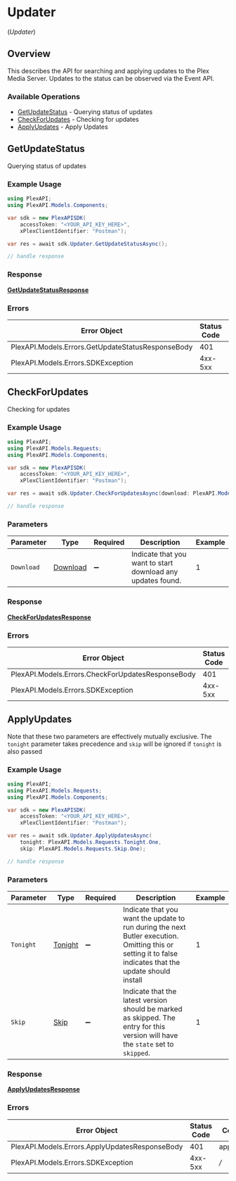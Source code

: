 # Updater
(*Updater*)

## Overview

This describes the API for searching and applying updates to the Plex Media Server.
Updates to the status can be observed via the Event API.


### Available Operations

* [GetUpdateStatus](#getupdatestatus) - Querying status of updates
* [CheckForUpdates](#checkforupdates) - Checking for updates
* [ApplyUpdates](#applyupdates) - Apply Updates

## GetUpdateStatus

Querying status of updates

### Example Usage

```csharp
using PlexAPI;
using PlexAPI.Models.Components;

var sdk = new PlexAPISDK(
    accessToken: "<YOUR_API_KEY_HERE>",
    xPlexClientIdentifier: "Postman");

var res = await sdk.Updater.GetUpdateStatusAsync();

// handle response
```

### Response

**[GetUpdateStatusResponse](../../Models/Requests/GetUpdateStatusResponse.md)**

### Errors

| Error Object                                      | Status Code                                       | Content Type                                      |
| ------------------------------------------------- | ------------------------------------------------- | ------------------------------------------------- |
| PlexAPI.Models.Errors.GetUpdateStatusResponseBody | 401                                               | application/json                                  |
| PlexAPI.Models.Errors.SDKException                | 4xx-5xx                                           | */*                                               |


## CheckForUpdates

Checking for updates

### Example Usage

```csharp
using PlexAPI;
using PlexAPI.Models.Requests;
using PlexAPI.Models.Components;

var sdk = new PlexAPISDK(
    accessToken: "<YOUR_API_KEY_HERE>",
    xPlexClientIdentifier: "Postman");

var res = await sdk.Updater.CheckForUpdatesAsync(download: PlexAPI.Models.Requests.Download.One);

// handle response
```

### Parameters

| Parameter                                                   | Type                                                        | Required                                                    | Description                                                 | Example                                                     |
| ----------------------------------------------------------- | ----------------------------------------------------------- | ----------------------------------------------------------- | ----------------------------------------------------------- | ----------------------------------------------------------- |
| `Download`                                                  | [Download](../../Models/Requests/Download.md)               | :heavy_minus_sign:                                          | Indicate that you want to start download any updates found. | 1                                                           |

### Response

**[CheckForUpdatesResponse](../../Models/Requests/CheckForUpdatesResponse.md)**

### Errors

| Error Object                                      | Status Code                                       | Content Type                                      |
| ------------------------------------------------- | ------------------------------------------------- | ------------------------------------------------- |
| PlexAPI.Models.Errors.CheckForUpdatesResponseBody | 401                                               | application/json                                  |
| PlexAPI.Models.Errors.SDKException                | 4xx-5xx                                           | */*                                               |


## ApplyUpdates

Note that these two parameters are effectively mutually exclusive. The `tonight` parameter takes precedence and `skip` will be ignored if `tonight` is also passed


### Example Usage

```csharp
using PlexAPI;
using PlexAPI.Models.Requests;
using PlexAPI.Models.Components;

var sdk = new PlexAPISDK(
    accessToken: "<YOUR_API_KEY_HERE>",
    xPlexClientIdentifier: "Postman");

var res = await sdk.Updater.ApplyUpdatesAsync(
    tonight: PlexAPI.Models.Requests.Tonight.One,
    skip: PlexAPI.Models.Requests.Skip.One);

// handle response
```

### Parameters

| Parameter                                                                                                                                                | Type                                                                                                                                                     | Required                                                                                                                                                 | Description                                                                                                                                              | Example                                                                                                                                                  |
| -------------------------------------------------------------------------------------------------------------------------------------------------------- | -------------------------------------------------------------------------------------------------------------------------------------------------------- | -------------------------------------------------------------------------------------------------------------------------------------------------------- | -------------------------------------------------------------------------------------------------------------------------------------------------------- | -------------------------------------------------------------------------------------------------------------------------------------------------------- |
| `Tonight`                                                                                                                                                | [Tonight](../../Models/Requests/Tonight.md)                                                                                                              | :heavy_minus_sign:                                                                                                                                       | Indicate that you want the update to run during the next Butler execution. Omitting this or setting it to false indicates that the update should install | 1                                                                                                                                                        |
| `Skip`                                                                                                                                                   | [Skip](../../Models/Requests/Skip.md)                                                                                                                    | :heavy_minus_sign:                                                                                                                                       | Indicate that the latest version should be marked as skipped. The <Release> entry for this version will have the `state` set to `skipped`.               | 1                                                                                                                                                        |

### Response

**[ApplyUpdatesResponse](../../Models/Requests/ApplyUpdatesResponse.md)**

### Errors

| Error Object                                   | Status Code                                    | Content Type                                   |
| ---------------------------------------------- | ---------------------------------------------- | ---------------------------------------------- |
| PlexAPI.Models.Errors.ApplyUpdatesResponseBody | 401                                            | application/json                               |
| PlexAPI.Models.Errors.SDKException             | 4xx-5xx                                        | */*                                            |
